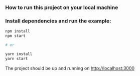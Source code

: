 ### How to run this project on your local machine

### Install dependencies and run the example:

```bash
npm install
npm start

# or

yarn install
yarn start
```

The project should be up and running on [http://localhost:3000](http://localhost:3000)